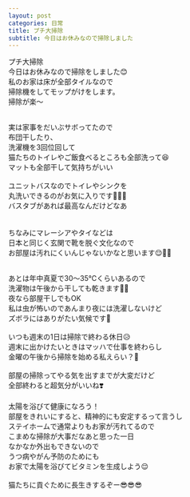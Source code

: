 ```yaml
---
layout: post
categories: 日常
title: プチ大掃除
subtitle: 今日はお休みなので掃除しました
---
```


プチ大掃除<br>
今日はお休みなので掃除をしました😊<br>
私のお家は床が全部タイルなので<br>
掃除機をしてモップがけをします。<br>
掃除が楽〜<br>

<br>
実は家事をだいぶサボってたので<br>
布団干したり、<br>
洗濯機を3回位回して<br>
猫たちのトイレやご飯食べるところも全部洗って😆<br>
マットも全部干して気持ちがいい<br>
<br>
ユニットバスなのでトイレやシンクを<br>
丸洗いできるのがお気に入りです🤗🤗🤗<br>
バスタブがあれば最高なんだけどなあ<br>
<br>
<br>
ちなみにマレーシアやタイなどは<br>
日本と同じく玄関で靴を脱ぐ文化なので<br>
お部屋は汚れにくいんじゃないかなと思います😌👏🏻<br>
<br>

あとは年中真夏で30〜35℃くらいあるので<br>
洗濯物は午後から干しても乾きます👍🏻<br>
夜なら部屋干しでもOK<br>
私は虫が怖いのであんまり夜には洗濯しないけど<br>
ズボラにはありがたい気候です🤭<br>
<br>
いつも週末の1日は掃除で終わる休日😥<br>
週末に出かけたいときはマッハで仕事を終わらし<br>
金曜の午後から掃除を始める私えらい？🙋<br>
<br>
部屋の掃除ってやる気を出すまでが大変だけど<br>
全部終わると超気分がいいね❣️<br>
<br>
太陽を浴びて健康になろう！<br>
部屋をきれいにすると、精神的にも安定するって言うし<br>
ステイホームで通常よりもお家が汚れてるので<br>
こまめな掃除が大事だなあと思った一日<br>
なかなか外出もできないので<br>
うつ病やがん予防のためにも<br>
お家で太陽を浴びてビタミンを生成しよう😌<br>
<br>
猫たちに貢ぐために長生きするぞー😎😎😎<br>
<br>
<br>
<br>

